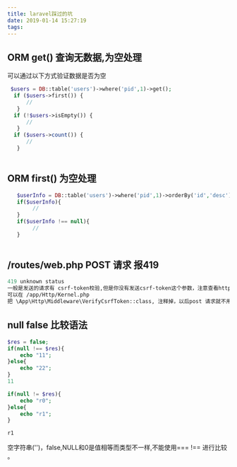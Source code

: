 ```yaml
---
title: laravel踩过的坑
date: 2019-01-14 15:27:19
tags:
---
```


## ORM  get() 查询无数据,为空处理
可以通过以下方式验证数据是否为空
```php
 $users = DB::table('users')->where('pid',1)->get();
  if ($users->first()) {
      //
   } 
  if (!$users->isEmpty()) {
      //
   } 
  if ($users->count()) {
      //
   }
 
```
## ORM first() 为空处理

```php
   $userInfo = DB::table('users')->where('pid',1)->orderBy('id','desc')->first(); 
   if($userInfo){
        //
   }
   if($userInfo !== null){
        //
   }
   
```


## /routes/web.php  POST 请求 报419

```p
419 unknown status
一般是发送的请求有 csrf-token校验,但是你没有发送csrf-token这个参数，注意查看http头是否带有csrf-token
可以在 /app/Http/Kernel.php 
把 \App\Http\Middleware\VerifyCsrfToken::class, 注释掉，以后post 请求就不用填加csrf-token 参数头了
```

## null false  比较语法
```php
$res = false;
if(null !== $res){
    echo "11";
}else{
    echo "22";
}
11

if(null != $res){
    echo "r0";
}else{
    echo "r1";
}

r1

```
空字符串('')，false,NULL和0是值相等而类型不一样,不能使用=== !== 进行比较 。

